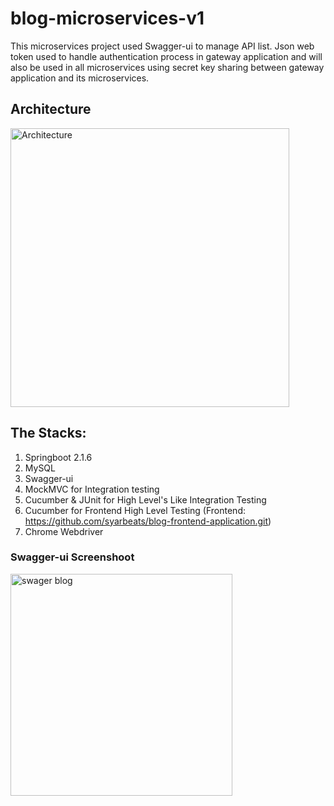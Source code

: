 # blog-microservices-v1
This microservices project used Swagger-ui to manage API list. 
Json web token used to handle authentication process in gateway application and will also be used in all microservices using 
secret key sharing between gateway application and its microservices. 

## Architecture

<img width="446" alt="Architecture" src="https://user-images.githubusercontent.com/18225438/64321242-62e54400-cfea-11e9-9673-e75681ee877a.PNG">

## The Stacks:
1. Springboot 2.1.6
2. MySQL
3. Swagger-ui
4. MockMVC for Integration testing
5. Cucumber & JUnit for High Level's Like Integration Testing
6. Cucumber for Frontend High Level Testing (Frontend: https://github.com/syarbeats/blog-frontend-application.git)
7. Chrome Webdriver

### Swagger-ui Screenshoot

<img width="355" alt="swager blog" src="https://user-images.githubusercontent.com/18225438/64321511-ddae5f00-cfea-11e9-8dd6-0aaf178c981a.PNG">



